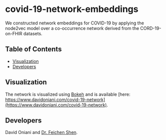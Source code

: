 # covid-19-network-embeddings

We constructed network embeddings for COVID-19 by applying the node2vec model over a co-occurrence network derived from the CORD-19-on-FHIR datasets.

## Table of Contents

- [Visualization](#visualization)
- [Developers](#developers)

## Visualization

The network is visualized using [Bokeh](https://bokeh.org/) and is available
[here: https://www.davidoniani.com/covid-19-network](https://www.davidoniani.com/covid-19-network).

## Developers

David Oniani and [Dr. Feichen Shen](https://www.mayo.edu/research/faculty/shen-feichen-ph-d/bio-20238745).

